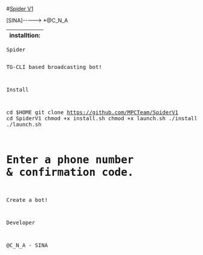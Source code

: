 
#[Spider V1](https://telegram.me/AntiSpamSpider)

[SINA]----->
*@C_N_A

<table><thead>
<tr>
<th align="left">installtion:</th>
</tr>
</thead><tbody>
</tbody></table>

<div class="highlight highlight-source-shell"><pre>
Spider

TG-CLI based broadcasting bot!

Install

cd $HOME
git clone https://github.com/MPCTeam/SpiderV1
cd SpiderV1
chmod +x install.sh
chmod +x launch.sh
./install.sh
./launch.sh
# Enter a phone number & confirmation code.
Create a bot!

Developer

@C_N_A - SINA
